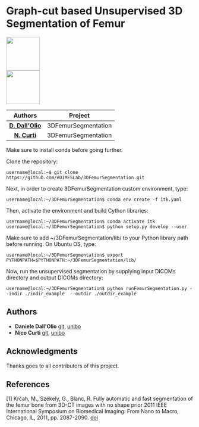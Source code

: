 # Graph-cut based Unsupervised 3D Segmentation of Femur

<div content="" clear="both" display="table">
  <a href="https://github.com/eDIMESLab">
  <div float="left" padding="5px" width="50%">
    <img src="https://avatars2.githubusercontent.com/u/58266717?s=200&v=4" width="90" height="90">
  </div>
  </a>
  <a href="https://github.com/UniboDIFABiophysics">
  <div float="left" padding="5px" width="50%">
    <img src="https://cdn.rawgit.com/physycom/templates/697b327d/logo_unibo.png" width="90" height="90">
  </div>
  </a>
</div>



| **Authors**  | **Project** |
|:------------:|:-----------:|
| [**D. Dall'Olio**](https://github.com/DanieleDallOlio)  |  3DFemurSegmentation  |
| [**N. Curti**](https://github.com/Nico-Curti)  |  3DFemurSegmentation  |


Make sure to install conda before going further. 

Clone the repository:
```console
username@local:~$ git clone https://github.com/eDIMESLab/3DFemurSegmentation.git
```

Next, in order to create 3DFemurSegmentation custom environment, type:
```console
username@local:~/3DFemurSegmentation$ conda env create -f itk.yaml
```

Then, activate the environment and build Cython libraries:
```console
username@local:~/3DFemurSegmentation$ conda activate itk
username@local:~/3DFemurSegmentation$ python setup.py develop --user
```
Make sure to add ~/3DFemurSegmentation/lib/ to your Python library path before running. On Ubuntu OS, type:
```console
username@local:~/3DFemurSegmentation$ export PYTHONPATH=$PYTHONPATH:~/3DFemurSegmentation/lib/
```

Now, run the unsupervised segmentation by supplying input DICOMs directory and output DICOMs directory:
```console
username@local:~/3DFemurSegmentation$ python runFemurSegmentation.py --indir ./indir_example  --outdir ./outdir_example
```


## Authors

* **Daniele Dall'Olio** [git](https://github.com/DanieleDallOlio), [unibo](https://www.unibo.it/sitoweb/daniele.dallolio)
* **Nico Curti** [git](https://github.com/Nico-Curti), [unibo](https://www.unibo.it/sitoweb/nico.curti2)

## Acknowledgments

Thanks goes to all contributors of this project.

## References
<a id="1">[1]</a>
Krčah, M., Székely, G., Blanc, R.
Fully automatic and fast segmentation of the femur bone from 3D-CT images with no shape prior
2011 IEEE International Symposium on Biomedical Imaging: From Nano to Macro, Chicago, IL, 2011, pp. 2087-2090. [doi](https://doi.org/10.1109/ISBI.2011.5872823)

